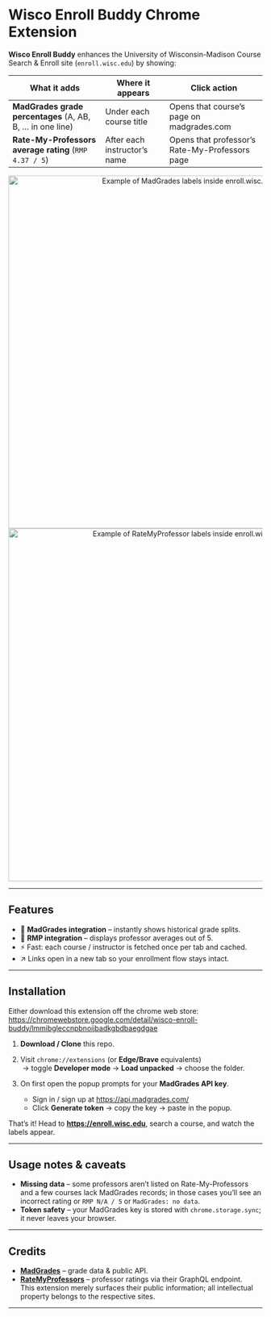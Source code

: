 # Wisco Enroll Buddy Chrome Extension

**Wisco Enroll Buddy** enhances the University of Wisconsin-Madison Course Search & Enroll site (`enroll.wisc.edu`) by showing:

| What it adds | Where it appears | Click action |
|--------------|-----------------|--------------|
| **MadGrades grade percentages** (A, AB, B, … in one line) | Under each course title | Opens that course’s page on madgrades.com |
| **Rate-My-Professors average rating** (`RMP 4.37 / 5`) | After each instructor’s name | Opens that professor’s Rate-My-Professors page |

<p align="center">
  <img src="screenshots/Screenshot1.png" width="700" alt="Example of MadGrades labels inside enroll.wisc.edu">
  <img src="screenshots/Screenshot2.png" width="700" alt="Example of RateMyProfessor labels inside enroll.wisc.edu">
</p>

---

## Features

- 🔴 **MadGrades integration** – instantly shows historical grade splits.
- 🔵 **RMP integration** – displays professor averages out of 5.
- ⚡ Fast: each course / instructor is fetched once per tab and cached.
- ↗️ Links open in a new tab so your enrollment flow stays intact.

---

## Installation
Either download this extension off the chrome web store: <https://chromewebstore.google.com/detail/wisco-enroll-buddy/lmmibgleccnpbnoijbadkgbdbaegdgae>
1. **Download / Clone** this repo.  
2. Visit `chrome://extensions` (or **Edge/Brave** equivalents)  
   &nbsp;→ toggle **Developer mode** → **Load unpacked** → choose the folder.  
3. On first open the popup prompts for your **MadGrades API key**.

   - Sign in / sign up at <https://api.madgrades.com/>  
   - Click **Generate token** → copy the key → paste in the popup.

That’s it! Head to **<https://enroll.wisc.edu>**, search a course, and watch the labels appear.

---

## Usage notes & caveats

- **Missing data** – some professors aren’t listed on Rate-My-Professors and a few courses lack MadGrades records; in those cases you’ll see an incorrect rating or `RMP N/A / 5` or `MadGrades: no data`.  
- **Token safety** – your MadGrades key is stored with `chrome.storage.sync`; it never leaves your browser.

---

## Credits

- **[MadGrades](https://madgrades.com)** – grade data & public API.  
- **[RateMyProfessors](https://ratemyprofessors.com)** – professor ratings via their GraphQL endpoint.  
This extension merely surfaces their public information; all intellectual property belongs to the respective sites.

---
